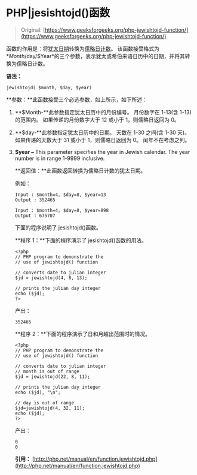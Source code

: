 # PHP|jesishtojd()函数

> Original: [https://www.geeksforgeeks.org/php-jewishtojd-function/](https://www.geeksforgeeks.org/php-jewishtojd-function/)

函数的作用是：将[犹太日期](https://en.wikipedia.org/wiki/Hebrew_calendar)转换为[儒略日计数](https://en.wikipedia.org/wiki/Julian_calendar)。 该函数接受格式为*$Month/$day/$Year*的三个参数，表示犹太或希伯来语日历中的日期，并将其转换为儒略日计数。

**语法：**

```
jewishtojd( $month, $day, $year) 
```

**参数：**此函数接受三个必选参数，如上所示，如下所述：

1.  **$Month-**此参数指定犹太日历中的月份编号。 月份数字在 1-13(含 1-13)的范围内。 如果传递的月份数字大于 12 或小于 1，则儒略日返回为 0。
2.  **$day-**此参数指定犹太日历中的日期。 天数在 1-30 之间(含 1-30 天)。 如果传递的天数大于 31 或小于 1，则儒略日返回为 0。 闰年不在考虑之列。
3.  **$year –** This parameter specifies the year in Jewish calendar. The year number is in range 1-9999 inclusive.

    **返回值：**此函数返回转换为儒略日计数的犹太日期。

    例如：

    ```
    Input : $month=4, $day=8, $year=13
    Output : 352465

    Input : $month=4, $day=8, $year=898
    Output : 675707

    ```

    下面的程序说明了 jesishtojd()函数。

    **程序 1：**下面的程序演示了 jesishtojd()函数的用法。

    ```
    <?php
    // PHP program to demonstrate the
    // use of jewishtojd() function 

    // converts date to julian integer 
    $jd = jewishtojd(4, 8, 13);

    // prints the julian day integer
    echo ($jd);
    ?>
    ```

    产出：

    ```
    352465
    ```

    **程序 2：**下面的程序演示了日和月超出范围时的情况。

    ```
    <?php
    // PHP program to demonstrate the
    // use of jewishtojd() function 

    // converts date to julian integer 
    // month is out of range
    $jd = jewishtojd(22, 8, 11);

    // prints the julian day integer
    echo ($jd), "\n"; 

    // day is out of range
    $jd=jewishtojd(4, 32, 11);
    echo ($jd); 
    ?>
    ```

    产出：

    ```
    0
    0
    ```

    **引用：**
    [http://php.net/manual/en/function.jewishtojd.php](http://php.net/manual/en/function.jewishtojd.php)